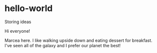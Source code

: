 # hello-world
Storing ideas

Hi everyone! 

Marcea here. I like walking upside down and eating dessert for breakfast.
I've seen all of the galaxy and I prefer our planet the best!

